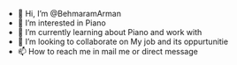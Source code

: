 - 👋 Hi, I’m @BehmaramArman
- 👀 I’m interested in Piano
- 🌱 I’m currently learning about Piano and work with 
- 💞️ I’m looking to collaborate on My job and its oppurtunitie
- 📫 How to reach me in mail me or direct message                                                                                                                                                              
 
<!---
BehmaramArman/BehmaramArman is a ✨ special ✨ repository because its `README.md` (this file) appears on your GitHub profile.
You can click the Preview link to take a look at your changes.
--->
